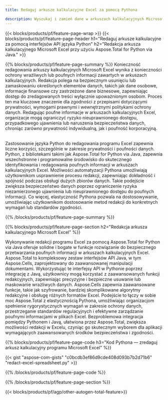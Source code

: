```yaml
---
title: Redaguj arkusze kalkulacyjne Excel za pomocą Pythona 

description: Wyszukaj i zamień dane w arkuszach kalkulacyjnych Microsoft Excel XLSX XLS za pośrednictwem aplikacji w języku Python.
---
```


{{< blocks/products/pf/feature-page-wrap >}}
{{< blocks/products/pf/feature-page-header h1="Redaguj arkusze kalkulacyjne za pomocą interfejsów API języka Python" h2="Redakcja arkusza kalkulacyjnego Microsoft Excel przy użyciu Aspose.Total for Python via Java." >}}

{{% blocks/products/pf/feature-page-summary %}}
Konieczność redagowania arkuszy kalkulacyjnych Microsoft Excel wynika z konieczności ochrony wrażliwych lub poufnych informacji zawartych w arkuszach kalkulacyjnych. Redakcja polega na bezpiecznym usunięciu lub zamaskowaniu określonych elementów danych, takich jak dane osobowe, informacje finansowe czy zastrzeżone dane biznesowe, zapewniając dostęp do zredagowanych treści wyłącznie upoważnionym osobom. Proces ten ma kluczowe znaczenie dla zgodności z przepisami dotyczącymi prywatności, wymogami prawnymi i wewnętrznymi politykami ochrony danych. Redagując poufne informacje w arkuszach kalkulacyjnych Excel, organizacje mogą ograniczyć ryzyko nieuprawnionego dostępu, przypadkowego ujawnienia lub naruszenia bezpieczeństwa danych, chroniąc zarówno prywatność indywidualną, jak i poufność korporacyjną. <br /><br />

Zastosowanie języka Python do redagowania programu Excel zapewnia liczne korzyści, szczególnie w zakresie prywatności i poufności danych. Python, z bibliotekami takimi jak Aspose.Total for Python via Java, zapewnia wszechstronne i programowalne środowisko do skutecznego identyfikowania i redagowania poufnych informacji w arkuszach kalkulacyjnych Excel. Możliwości automatyzacji Pythona umożliwiają użytkownikom usprawnienie procesu redakcji, zapewniając dokładność i spójność podczas obsługi dużych zbiorów danych. Takie podejście zwiększa bezpieczeństwo danych poprzez ograniczenie ryzyka niezamierzonego ujawnienia lub nieuprawnionego dostępu do poufnych informacji. Co więcej, elastyczność Pythona pozwala na dostosowywanie, umożliwiając użytkownikom dostosowanie metod redakcji do konkretnych wymagań lub standardów zgodności.

{{% /blocks/products/pf/feature-page-summary  %}}

{{% blocks/products/pf/feature-page-section  h2="Redakcja arkusza kalkulacyjnego Microsoft Excel" %}}

Wykonywanie redakcji programu Excel za pomocą Aspose.Total for Python via Java oferuje solidne i bogate w funkcje rozwiązanie do bezpiecznego przetwarzania poufnych informacji w arkuszach kalkulacyjnych Excel. Aspose.Total to kompleksowy zestaw interfejsów API Java, w tym Aspose.Cells, zaprojektowany do zaawansowanej manipulacji dokumentami. Wykorzystując te interfejsy API w Pythonie poprzez integrację z Javą, użytkownicy mogą korzystać z zaawansowanych funkcji redakcyjnych, zapewniając precyzyjne i bezpieczne usuwanie lub maskowanie wrażliwych danych. Aspose.Cells zapewnia zaawansowane funkcje, takie jak szyfrowanie, bardziej skomplikowane algorytmy redakcyjne i obsługę różnych formatów Excel. Podejście to łączy w sobie moc Aspose.Total z elastycznością Pythona, umożliwiając organizacjom spełnienie rygorystycznych wymagań w zakresie ochrony danych, przestrzeganie standardów regulacyjnych i efektywne zarządzanie poufnymi informacjami w plikach Excel. Bezproblemowa integracja pomiędzy Pythonem i Javą, ułatwiona przez Aspose.Total, zwiększa możliwości redakcji w Excelu, czyniąc go skutecznym wyborem dla aplikacji wymagających zaawansowanych środków bezpieczeństwa i zgodności.

{{% blocks/products/pf/feature-page-code h3="Kod Pythona — zredaguj arkusz kalkulacyjny programu Microsoft Excel" %}}

{{< gist "aspose-com-gists" "c0bcdb3ef86d9cde408d093b7b2d71b6" "redact-excel-spreadsheet.py" >}}

{{% /blocks/products/pf/feature-page-code  %}}

{{% /blocks/products/pf/feature-page-section %}}

{{< blocks/products/pf/agp/other-autogen-total-feature>}}